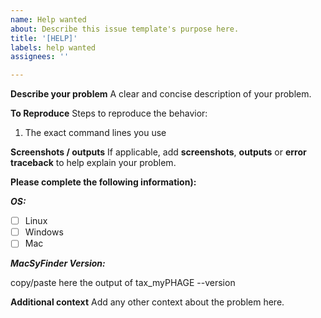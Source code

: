 ```yaml
---
name: Help wanted
about: Describe this issue template's purpose here.
title: '[HELP]'
labels: help wanted
assignees: ''

---
```


**Describe your problem**
A clear and concise description of your problem.

**To Reproduce**
Steps to reproduce the behavior:

1. The exact command lines you use 

**Screenshots / outputs**
If applicable, add **screenshots**, **outputs** or **error traceback** 
to help explain your problem.

**Please complete the following information):**

***OS:*** 

 - [ ] Linux
 - [ ] Windows
 - [ ] Mac

***MacSyFinder Version:***

  copy/paste here the output of tax_myPHAGE --version

**Additional context**
Add any other context about the problem here.